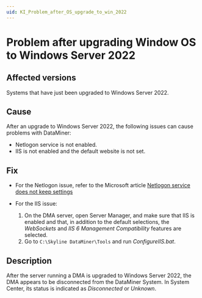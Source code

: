 ```yaml
---
uid: KI_Problem_after_OS_upgrade_to_win_2022
---
```


# Problem after upgrading Window OS to Windows Server 2022

## Affected versions

Systems that have just been upgraded to Windows Server 2022.

## Cause

After an upgrade to Windows Server 2022, the following issues can cause problems with DataMiner:

- Netlogon service is not enabled.
- IIS is not enabled and the default website is not set.

## Fix

- For the Netlogon issue, refer to the Microsoft article [Netlogon service does not keep settings](https://learn.microsoft.com/en-us/troubleshoot/windows-server/active-directory/netlogon-service-not-start-automatically)

- For the IIS issue:

  1. On the DMA server, open Server Manager, and make sure that IIS is enabled and that, in addition to the default selections, the *WebSockets* and *IIS 6 Management Compatibility* features are selected.
  1. Go to `C:\Skyline DataMiner\Tools` and run *ConfigureIIS.bat*.

## Description

After the server running a DMA is upgraded to Windows Server 2022, the DMA appears to be disconnected from the DataMiner System. In System Center, its status is indicated as *Disconnected* or *Unknown*.
